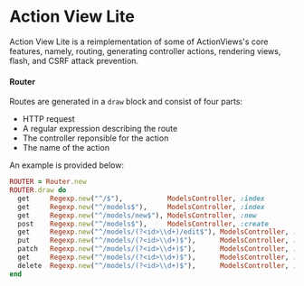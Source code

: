 # Action View Lite
Action View Lite is a reimplementation of some of ActionViews's core features, namely, routing, generating controller actions, rendering views, flash, and CSRF attack prevention.

#### Router
Routes are generated in a `draw` block and consist of four parts:
  - HTTP request
  - A regular expression describing the route
  - The controller reponsible for the action
  - The name of the action

An example is provided below:

````Ruby
ROUTER = Router.new
ROUTER.draw do
  get     Regexp.new("^/$"),           ModelsController, :index
  get     Regexp.new("^/models$"),     ModelsController, :index
  get     Regexp.new("^/models/new$"), ModelsController, :new
  post    Regexp.new("^/models$"),     ModelsController, :create
  get     Regexp.new("^/models/(?<id>\\d+)/edit$"), ModelsController, :edit
  put     Regexp.new("^/models/(?<id>\\d+)$"),      ModelsController, :update
  patch   Regexp.new("^/models/(?<id>\\d+)$"),      ModelsController, :update
  get     Regexp.new("^/models/(?<id>\\d+)$"),      ModelsController, :show
  delete  Regexp.new("^/models/(?<id>\\d+)$"),      ModelsController, :destroy
end
````